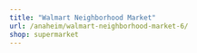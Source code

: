 ```yaml
---
title: "Walmart Neighborhood Market"
url: /anaheim/walmart-neighborhood-market-6/
shop: supermarket
---
```


